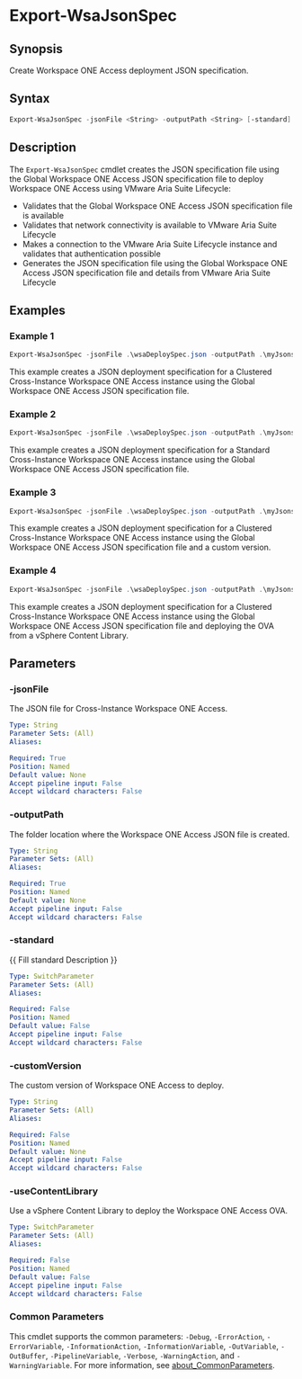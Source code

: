 # Export-WsaJsonSpec

## Synopsis

Create Workspace ONE Access deployment JSON specification.

## Syntax

``` PowerShell
Export-WsaJsonSpec -jsonFile <String> -outputPath <String> [-standard] [-customVersion <String>] [-useContentLibrary] [<CommonParameters>]
```

## Description

The `Export-WsaJsonSpec` cmdlet creates the JSON specification file using the Global Workspace ONE Access JSON specification file to deploy Workspace ONE Access using VMware Aria Suite Lifecycle:

- Validates that the Global Workspace ONE Access JSON specification file is available
- Validates that network connectivity is available to VMware Aria Suite Lifecycle
- Makes a connection to the VMware Aria Suite Lifecycle instance and validates that authentication possible
- Generates the JSON specification file using the Global Workspace ONE Access JSON specification file and details from VMware Aria Suite Lifecycle

## Examples

### Example 1

``` PowerShell
Export-WsaJsonSpec -jsonFile .\wsaDeploySpec.json -outputPath .\myJsons\
```

This example creates a JSON deployment specification for a Clustered Cross-Instance Workspace ONE Access instance using the Global Workspace ONE Access JSON specification file.

### Example 2

``` PowerShell
Export-WsaJsonSpec -jsonFile .\wsaDeploySpec.json -outputPath .\myJsons\ -standard
```

This example creates a JSON deployment specification for a Standard Cross-Instance Workspace ONE Access instance using the Global Workspace ONE Access JSON specification file.

### Example 3

``` PowerShell
Export-WsaJsonSpec -jsonFile .\wsaDeploySpec.json -outputPath .\myJsons\ -customVersion 3.3.7
```

This example creates a JSON deployment specification for a Clustered Cross-Instance Workspace ONE Access instance using the Global Workspace ONE Access JSON specification file and a custom version.

### Example 4

``` PowerShell
Export-WsaJsonSpec -jsonFile .\wsaDeploySpec.json -outputPath .\myJsons\ -useContentLibrary
```

This example creates a JSON deployment specification for a Clustered Cross-Instance Workspace ONE Access instance using the Global Workspace ONE Access JSON specification file and deploying the OVA from a vSphere Content Library.

## Parameters

### -jsonFile

The JSON file for Cross-Instance Workspace ONE Access.

```yaml
Type: String
Parameter Sets: (All)
Aliases:

Required: True
Position: Named
Default value: None
Accept pipeline input: False
Accept wildcard characters: False
```

### -outputPath

The folder location where the Workspace ONE Access JSON file is created.

```yaml
Type: String
Parameter Sets: (All)
Aliases:

Required: True
Position: Named
Default value: None
Accept pipeline input: False
Accept wildcard characters: False
```

### -standard

{{ Fill standard Description }}

```yaml
Type: SwitchParameter
Parameter Sets: (All)
Aliases:

Required: False
Position: Named
Default value: False
Accept pipeline input: False
Accept wildcard characters: False
```

### -customVersion

The custom version of Workspace ONE Access to deploy.

```yaml
Type: String
Parameter Sets: (All)
Aliases:

Required: False
Position: Named
Default value: None
Accept pipeline input: False
Accept wildcard characters: False
```

### -useContentLibrary

Use a vSphere Content Library to deploy the Workspace ONE Access OVA.

```yaml
Type: SwitchParameter
Parameter Sets: (All)
Aliases:

Required: False
Position: Named
Default value: False
Accept pipeline input: False
Accept wildcard characters: False
```

### Common Parameters

This cmdlet supports the common parameters: `-Debug`, `-ErrorAction`, `-ErrorVariable`, `-InformationAction`, `-InformationVariable`, `-OutVariable`, `-OutBuffer`, `-PipelineVariable`, `-Verbose`, `-WarningAction`, and `-WarningVariable`. For more information, see [about_CommonParameters](http://go.microsoft.com/fwlink/?LinkID=113216).
